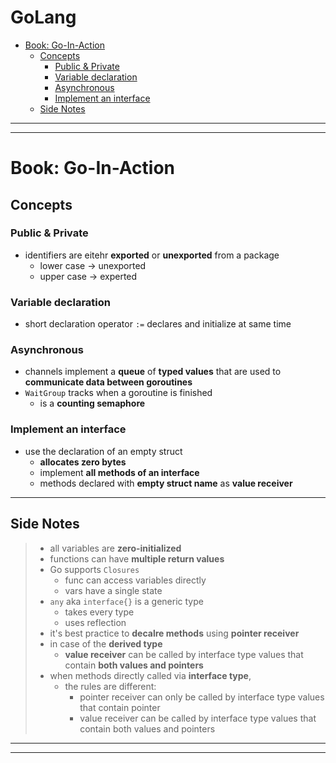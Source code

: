 # GoLang <!-- omit in toc -->
- [Book: Go-In-Action](#book-go-in-action)
  - [Concepts](#concepts)
    - [Public & Private](#public--private)
    - [Variable declaration](#variable-declaration)
    - [Asynchronous](#asynchronous)
    - [Implement an interface](#implement-an-interface)
  - [Side Notes](#side-notes)

---
---
# Book: Go-In-Action
## Concepts
### Public & Private
- identifiers are eitehr **exported** or **unexported** from a package
  - lower case -> unexported
  - upper case -> experted

### Variable declaration
- short declaration operator `:=` declares and initialize at same time

### Asynchronous
- channels implement a **queue** of **typed values** that are used to **communicate data between goroutines**
-  `WaitGroup` tracks when a goroutine is finished
   -  is a **counting semaphore**

### Implement an interface
- use the declaration of an empty struct
  - **allocates zero bytes**
  - implement **all methods of an interface**
  - methods declared with **empty struct name** as **value receiver**

---
## Side Notes
> - all variables are **zero-initialized**
> - functions can have **multiple return values**
> - Go supports `Closures`
>   - func can access variables directly
>   - vars have a single state
> - `any` aka `interface{}` is a generic type 
>   - takes every type
>   - uses reflection
> - it's best practice to **decalre methods** using **pointer receiver**
> - in case of the **derived type**
>   - **value receiver** can be called by interface type values that contain **both values and pointers**
> - when methods directly called via **interface type**,
>   - the rules are different:
>      - pointer receiver can only be called by interface type values that contain pointer
>       - value receiver can be called by interface type values that contain both values and pointers

---
---
